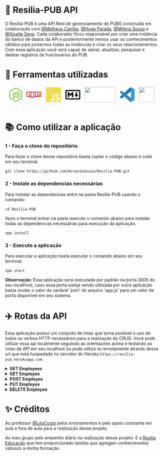 # :beers: Resilia-PUB API

O Resilia-PUB é uma API Rest de gerenciamento de PUBS construída em colaboração com [@Matheus Camba](https://github.com/MatheusCamba), [@Hugo Parada](https://github.com/haparada9), [@Milena Souza](https://github.com/Milena2712) e [@Gicelle Sena](https://github.com/Gicelle-sena). Cada colaborador ficou responsável por criar uma instância do banco de dados da API e posteriormente iremos usar os conhecimentos obtidos para juntarmos todas as instâncias e criar os seus relacionamentos. Com essa aplicação você será capaz de salvar, atualizar, pesquisar e deletar registros de funcionários do PUB. 

# :hammer: Ferramentas utilizadas

<div style="display: inline_block" align="center">
   <img align="center" width='50px' height='50px' src='https://raw.githubusercontent.com/devicons/devicon/2ae2a900d2f041da66e950e4d48052658d850630/icons/nodejs/nodejs-original.svg'>
   <img align="center" width='50px' height='50px' style="margin: 5px" src='https://raw.githubusercontent.com/devicons/devicon/2ae2a900d2f041da66e950e4d48052658d850630/icons/npm/npm-original-wordmark.svg'>
   <img align="center" width='50px' height='50px' style="margin: 5px" src='https://raw.githubusercontent.com/devicons/devicon/master/icons/javascript/javascript-plain.svg'>
   <img align="center" width='50px' height='50px' style="background-color: #FFF; margin: 5px" src='https://raw.githubusercontent.com/devicons/devicon/2ae2a900d2f041da66e950e4d48052658d850630/icons/markdown/markdown-original.svg'>
   <img align="center" width='100px' height='50px' style="background-color: #FFF; margin: 5px" src='https://upload.wikimedia.org/wikipedia/commons/thumb/3/38/SQLite370.svg/382px-SQLite370.svg.png'>
   <img align="center" width='50px' height='50px' style="margin: 5px" src='https://raw.githubusercontent.com/devicons/devicon/2ae2a900d2f041da66e950e4d48052658d850630/icons/vscode/vscode-original.svg'>
   <img align="center" width='50px' height='50px' style="margin: 5px" src='https://cdn.freelogovectors.net/wp-content/uploads/2020/12/postman-logo.png'>
</div>
<br/>

# :books: Como utilizar a aplicação

### **1 - Faça o clone do repositório**

Para fazer o clone desse repositório basta copiar o código abaixo e colar em seu terminal.
```
git clone https://github.com/ArcenioSouza/Resilia-PUB.git
```

### **2 - Instale as dependencias necessárias**

Para instalar as dependencias entre na pasta Resilia-PUB usando o comando:
```
cd Resilia-PUB
```
Após o terminal entrar na pasta execute o comando abaixo para instalar todas as dependencias necessárias para execução da aplicação.
```
npm install
```

### **3 - Execute a aplicação**

Para executar a aplicação basta executar o comando abaixo em seu terminal.
```
npm start
```
**Observação:** Essa aplicação será executada por padrão na porta 3000 do seu localHost, caso essa porta esteja sendo utilizada por outra aplicação basta mudar o valor da variável 'port' do arquivo 'app.js' para um valor de porta disponível em seu sistema.
<br/>

# :airplane: Rotas da API

Essa aplicação possui um conjunto de rotas que torna possível o uso de todos os verbos HTTP necessários para a realização do CRUD.
Você pode utilizar essa api localmente seguindo as orientações acima e testando as rotas da API em seu localhost ou pode utilizá-la remotamente através dessa url que está hospedada no servidor do Heroku `https://resilia-pub.herokuapp.com`.

<details>
<summary>
<b>GET Employees</b>
</summary>
<br/>
<b>Endpoint:</b> `GET https://resilia-pub.herokuapp.com/employees`
<br/><br/>
<b>Response:</b>
<br/>

```
[
    {
        "id": 1,
        "name": "Arcenio Souza",
        "office": "Gerente",
        "wage": 50000,
        "cpf": 67346720008
    },
    {
        "id": 2,
        "name": "José Oliveira",
        "office": "Copeiro",
        "wage": 2500.7,
        "cpf": 93009185081
    },
    {
        "id": 3,
        "name": "Marcos André",
        "office": "Garçon",
        "wage": 1800,
        "cpf": 55855978095
    },
    {
        "id": 4,
        "name": "Francisco Junior",
        "office": "Auxiliar de Cozinha",
        "wage": 1800,
        "cpf": 22789188009
    },
    {
        "id": 5,
        "name": "Weber Caetano",
        "office": "Barman",
        "wage": 2100.55,
        "cpf": 37842561044
    }
]
```

</details>

<details>
<summary>
<b>GET Employee</b>
</summary>
<br/>
<b>Endpoint:</b> `GET https://resilia-pub.herokuapp.com/employee/:id`
<br/><br/>
<b>Response:</b>
<br/>

```
{
    "id": 1,
    "name": "Arcenio Souza",
    "office": "Gerente",
    "wage": 50000,
    "cpf": 67346720008
}
```

</details>

<details>
<summary>
<b>POST Employee</b>
</summary>
<br/>
<b>Endpoint:</b> `POST https://resilia-pub.herokuapp.com/employee`
<br/><br/>
<b>Body:</b>
<br/>

```
{
    "name": "Arcenio Souza",
    "office": "Gerente",
    "wage": 50000,
    "cpf": 67346720008
}
```
<br/>
<b>Response:</b>
<br/>

```
{
    "message": "Data employees Arcenio Souza, office Gerente, successfully inserted`
}
```
<br/>
<b>Validações:</b>
<br/>

| Parametros Body | Tipo     | Regras de validação                                                            |
| :-------------- | :------- | :------------------------------------------------------------------------------|
| `name`          | `string` | Iniciais em maiúscula; Sem espaços duplos; Sem espaço no inicio e final do nome|
| `office`        | `string` | "Gerente", "Garçon", "Copeiro", "Barman", "Cozinheiro", "Auxiliar de Cozinha"  |
| `wage`          | `number` | Apenas números e casas decimais separadas por ponto - Ex: 5878.47              | 
| `cpf`           | `number` | Apenas números e aceita apenas cpfs válidos segundo as regras da RF            |   

**Regras para nome(name)**
- Deve ter as iniciais em letras maiúsculas e restante em letras minúsculas;
- Não pode haver espaços duplos entre as nomes;
- Não pode haver espaço no inicio ou final do nome;

**Regras para cargo(office)**
- Os cargos permitidos na empresa são: "Gerente", "Garçon", "Copeiro", "Barman", "Cozinheiro" e "Auxiliar de Cozinha". Qualquer cargo diferente desses não serão permitidos;

**Regras para salario(wage)**
- Os valores não devem conter letras ou cifrões;
- Se o valor possuir casas decimais a separação ao digitar deve ser feita com ".";

**Regras para CPF**
- O numero deve ser válido segundo as regras de validação de CPF da Receita Federal que podem ser consultadas através desse link [Como é feita a validação do um CPF](https://www.calculadorafacil.com.br/computacao/validar-cpf)

</details>

<details>
<summary>
<b>PUT Employee</b>
</summary>
<br/>
<b>Endpoint:</b> `PUT https://resilia-pub.herokuapp.com/employee/:id`
<br/><br/>
<b>Body:</b>
<br/>

```
{
    "name": "Arcenio Souza",
    "office": "Gerente",
    "wage": 50000,
    "cpf": 67346720008
}
```
<br/>
<b>Response:</b>
<br/>

```
{
    "message": "Registration successfully updated"
}
```
<br/>
<b>Validações:</b>
<br/>

| Parametros Body | Tipo     | Regras de validação                                                            |
| :-------------- | :------- | :------------------------------------------------------------------------------|
| `name`          | `string` | Iniciais em maiúscula; Sem espaços duplos; Sem espaço no inicio e final do nome|
| `office`        | `string` | "Gerente", "Garçon", "Copeiro", "Barman", "Cozinheiro", "Auxiliar de Cozinha"  |
| `wage`          | `number` | Apenas números e casas decimais separadas por ponto - Ex: 5878.47              | 
| `cpf`           | `number` | Apenas números e aceita apenas cpfs válidos segundo as regras da RF            |   

**Regras para nome(name)**
- Deve ter as iniciais em letras maiúsculas e restante em letras minúsculas;
- Não pode haver espaços duplos entre as nomes;
- Não pode haver espaço no inicio ou final do nome;

**Regras para cargo(office)**
- Os cargos permitidos na empresa são: "Gerente", "Garçon", "Copeiro", "Barman", "Cozinheiro" e "Auxiliar de Cozinha". Qualquer cargo diferente desses não serão permitidos;

**Regras para salario(wage)**
- Os valores não devem conter letras ou cifrões;
- Se o valor possuir casas decimais a separação ao digitar deve ser feita com ".";

**Regras para CPF**
- O numero deve ser válido segundo as regras de validação de CPF da Receita Federal que podem ser consultadas através desse link [Como é feita a validação do um CPF](https://www.calculadorafacil.com.br/computacao/validar-cpf)

</details>

<details>
<summary>
<b>DELETE Employee</b>
</summary>
<br/>
<b>Endpoint:</b> `DELETE https://resilia-pub.herokuapp.com/employee/:id`
<br/><br/>
<b>Response:</b>
<br/>

```
{
    "message": "Successfully deleted record"
}
```    
</details>

# :sparkles: Créditos

Ao professor [@LéoCosta](https://github.com/LeoCosta-dev) pelos ensinamentos e pelo apoio constante em aula e fora de aula para a realização desse projeto.

Ao meu grupo pelo empenho diário na realização desse projeto. E a [Resilia Educação](https://www.resilia.com.br/) que tem proporcionado tarefas que agregam conhecimentos valiosos a minha formação.
